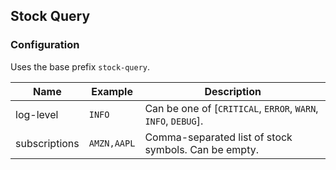 ## Stock Query

### Configuration
Uses the base prefix `stock-query`.

| Name          | Example     | Description                                                   |
| ------------- | ----------- | ------------------------------------------------------------- |
| log-level     | `INFO`      | Can be one of [`CRITICAL`, `ERROR`, `WARN`, `INFO`, `DEBUG`]. |
| subscriptions | `AMZN,AAPL` | Comma-separated list of stock symbols. Can be empty.          |
